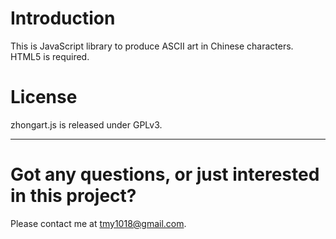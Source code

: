 # Introduction
This is JavaScript library to produce ASCII art in Chinese characters. HTML5 is required.

# License
zhongart.js is released under GPLv3.

***
# Got any questions, or just interested in this project?
Please contact me at [tmy1018@gmail.com](tmy1018@gmail.com).
